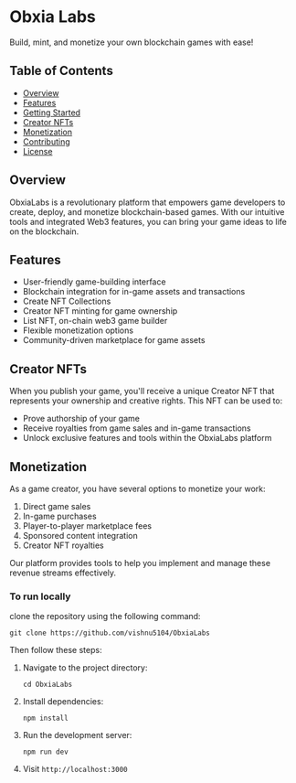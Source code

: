 # Obxia Labs

Build, mint, and monetize your own blockchain games with ease!

## Table of Contents
- [Overview](#overview)
- [Features](#features)
- [Getting Started](#getting-started)
- [Creator NFTs](#creator-nfts)
- [Monetization](#monetization)
- [Contributing](#contributing)
- [License](#license)

## Overview

ObxiaLabs is a revolutionary platform that empowers game developers to create, deploy, and monetize blockchain-based games. With our intuitive tools and integrated Web3 features, you can bring your game ideas to life on the blockchain.

## Features

- User-friendly game-building interface
- Blockchain integration for in-game assets and transactions
- Create NFT Collections 
- Creator NFT minting for game ownership
- List NFT, on-chain web3 game builder
- Flexible monetization options
- Community-driven marketplace for game assets

## Creator NFTs

When you publish your game, you'll receive a unique Creator NFT that represents your ownership and creative rights. This NFT can be used to:

- Prove authorship of your game
- Receive royalties from game sales and in-game transactions
- Unlock exclusive features and tools within the ObxiaLabs platform

## Monetization

As a game creator, you have several options to monetize your work:

1. Direct game sales
2. In-game purchases
3. Player-to-player marketplace fees
4. Sponsored content integration
5. Creator NFT royalties

Our platform provides tools to help you implement and manage these revenue streams effectively.

### To run locally 

clone the repository using the following command:

```
git clone https://github.com/vishnu5104/ObxiaLabs
```

Then follow these steps:

1. Navigate to the project directory:
   ```
   cd ObxiaLabs
   ```

2. Install dependencies:
   ```
   npm install
   ```

3. Run the development server:
   ```
   npm run dev
   ```

4. Visit `http://localhost:3000`
